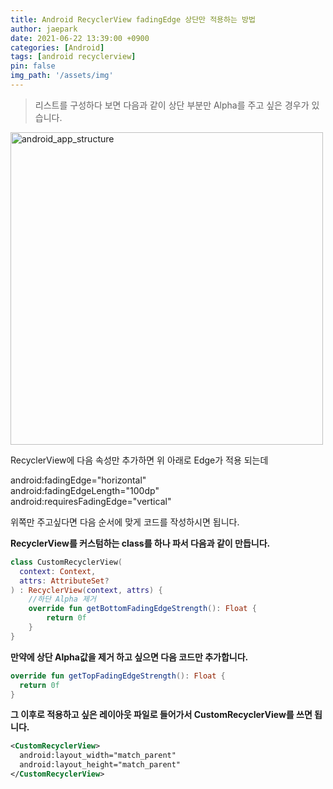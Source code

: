 ```yaml
---
title: Android RecyclerView fadingEdge 상단만 적용하는 방법
author: jaepark
date: 2021-06-22 13:39:00 +0900
categories: [Android]
tags: [android recyclerview]
pin: false
img_path: '/assets/img'
---
```

> 리스트를 구성하다 보면 다음과 같이 상단 부분만 Alpha를 주고 싶은 경우가 있습니다.

<img width="500" alt="android_app_structure" src="https://github.com/YoonJaePark3908/StockPortfolio/assets/54883589/5c3a2da2-cfd8-4e6a-b539-c2a34311a749">

RecyclerView에 다음 속성만 추가하면 위 아래로 Edge가 적용 되는데

android:fadingEdge="horizontal"  
android:fadingEdgeLength="100dp"  
android:requiresFadingEdge="vertical"  

위쪽만 주고싶다면 다음 순서에 맞게 코드를 작성하시면 됩니다.

**RecyclerView를 커스텀하는 class를 하나 파서 다음과 같이 만듭니다.**
```kotlin
class CustomRecyclerView(
  context: Context, 
  attrs: AttributeSet?
) : RecyclerView(context, attrs) {
    //하단 Alpha 제거
    override fun getBottomFadingEdgeStrength(): Float {
        return 0f
    }
}
```

**만약에 상단 Alpha값을 제거 하고 싶으면 다음 코드만 추가합니다.**
```kotlin
override fun getTopFadingEdgeStrength(): Float { 
  return 0f
}
```

**그 이후로 적용하고 싶은 레이아웃 파일로 들어가서 CustomRecyclerView를 쓰면 됩니다.**
```xml
<CustomRecyclerView>
  android:layout_width="match_parent" 
  android:layout_height="match_parent"
</CustomRecyclerView>
```

